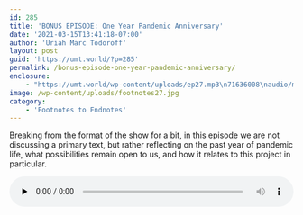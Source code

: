 ```yaml
---
id: 285
title: 'BONUS EPISODE: One Year Pandemic Anniversary'
date: '2021-03-15T13:41:18-07:00'
author: 'Uriah Marc Todoroff'
layout: post
guid: 'https://umt.world/?p=285'
permalink: /bonus-episode-one-year-pandemic-anniversary/
enclosure:
    - "https://umt.world/wp-content/uploads/ep27.mp3\n71636008\naudio/mpeg\n"
image: /wp-content/uploads/footnotes27.jpg
category:
    - 'Footnotes to Endnotes'
---
```


Breaking from the format of the show for a bit, in this episode we are not discussing a primary text, but rather reflecting on the past year of pandemic life, what possibilities remain open to us, and how it relates to this project in particular.

<audio class="wp-audio-shortcode" controls="controls" id="audio-285-29" preload="none" style="width: 100%;"><source src="https://umt.world/wp-content/uploads/ep27.mp3?_=29" type="audio/mpeg"></source><https://umt.world/wp-content/uploads/ep27.mp3></audio>